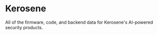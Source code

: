 # Kerosene
All of the firmware, code, and backend data for Kerosene's AI-powered security products.
